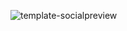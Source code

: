 ![template-socialpreview](https://github.com/planetoftheweb/react-slideshow-template/assets/216426/e0df2a7b-8467-4336-b8c7-82f5f3fec110)

